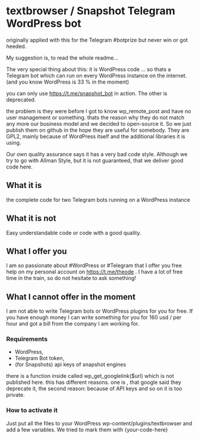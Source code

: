 # textbrowser / Snapshot Telegram WordPress bot

originally applied with this for the Telegram #botprize but never win or got heeded.

My suggestion is, to read the whole readme...

The very special thing about this: it is WordPress code ...
so thats a Telegram bot which can run on every WordPress instance on the internet.
(and you know WordPress is 33 % in the moment)

you can only use
https://t.me/snapshot_bot
in action. The other is deprecated.

the problem is they were before I got to know wp_remote_post and have no user management or something.
thats the reason why they do not match any more our business model and we decided to open-source it.
So we just publish them on github in the hope they are useful for somebody. They are GPL2, mainly because of WordPress itself and
the additional libraries it is using.

Our own quality assurance says it has a very bad code style. Although we try to go with Allman Style, but it is not guaranteed, that we deliver good code here.

## What it is
the complete code for two Telegram bots running on a WordPress instance

## What it is not
Easy understandable code or code with a good quality.

## What I offer you
I am so passionate about #WordPress or #Telegram that I offer you free help on my personal account on
https://t.me/theode . I have a lot of free time in the train, so do not hesitate to ask something!

## What I cannot offer in the moment
I am not able to write Telegram bots or WordPress plugins for you for free. If you have enough money
I can write something for you for 160 usd / per hour and got a bill from the company I am working for.

### Requirements
- WordPress,
- Telegram Bot token,
- (for Snapshots) api keys of snapshot engines

there is a function inside called wp_get_googlelink($url) which is not published here.
this has different reasons. one is , that google said they deprecate it, the second reason:
because of API keys and so on it is too private.

### How to activate it
Just put all the files to your WordPress wp-content/plugins/textbrowser and add a few variables.
We tried to mark them with {your-code-here}



